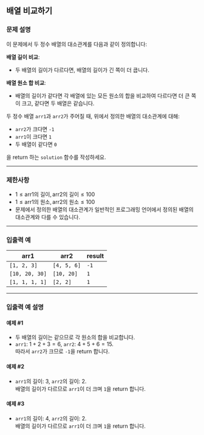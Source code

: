 ## 배열 비교하기

### 문제 설명
이 문제에서 두 정수 배열의 대소관계를 다음과 같이 정의합니다:

**배열 길이 비교**:
  - 두 배열의 길이가 다르다면, 배열의 길이가 긴 쪽이 더 큽니다.

**배열 원소 합 비교**:
  - 배열의 길이가 같다면 각 배열에 있는 모든 원소의 합을 비교하여 다르다면 더 큰 쪽이 크고, 같다면 두 배열은 같습니다.

두 정수 배열 `arr1`과 `arr2`가 주어질 때, 위에서 정의한 배열의 대소관계에 대해:
- `arr2`가 크다면 `-1`
- `arr1`이 크다면 `1`
- 두 배열이 같다면 `0`

을 return 하는 `solution` 함수를 작성하세요.

---

### 제한사항
- $1 \leq \text{arr1의 길이}, \text{arr2의 길이} \leq 100$
- $1 \leq \text{arr1의 원소}, \text{arr2의 원소} \leq 100$
- 문제에서 정의한 배열의 대소관계가 일반적인 프로그래밍 언어에서 정의된 배열의 대소관계와 다를 수 있습니다.

---

### 입출력 예

| arr1           | arr2        | result |
|----------------|-------------|--------|
| `[1, 2, 3]`    | `[4, 5, 6]` | `-1`   |
| `[10, 20, 30]` | `[10, 20]`  | `1`    |
| `[1, 1, 1, 1]` | `[2, 2]`    | `1`    |

---

### 입출력 예 설명

#### 예제 #1
- 두 배열의 길이는 같으므로 각 원소의 합을 비교합니다.
- `arr1`: $1 + 2 + 3 = 6$, `arr2`: $4 + 5 + 6 = 15$.  
  따라서 `arr2`가 크므로 `-1`을 return 합니다.

#### 예제 #2
- `arr1`의 길이: $3$, `arr2`의 길이: $2$.  
  배열의 길이가 다르므로 `arr1`이 더 크며 `1`을 return 합니다.

#### 예제 #3
- `arr1`의 길이: $4$, `arr2`의 길이: $2$.  
  배열의 길이가 다르므로 `arr1`이 더 크며 `1`을 return 합니다.